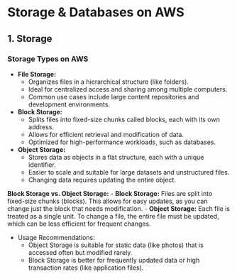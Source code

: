 # Storage & Databases on AWS
## 1. Storage

### Storage Types on AWS

- **File Storage:**
    - Organizes files in a hierarchical structure (like folders).
    - Ideal for centralized access and sharing among multiple computers.
    - Common use cases include large content repositories and development environments.
- **Block Storage:**
    - Splits files into fixed-size chunks called blocks, each with its own address.
    - Allows for efficient retrieval and modification of data.
    - Optimized for high-performance workloads, such as databases.
- **Object Storage:**
    - Stores data as objects in a flat structure, each with a unique identifier.
    - Easier to scale and suitable for large datasets and unstructured files.
    - Changing data requires updating the entire object.

**Block Storage vs. Object Storage:**
    - **Block Storage:** Files are split into fixed-size chunks (blocks). This allows for easy updates, as you can change just the block that needs modification.
    - **Object Storage:** Each file is treated as a single unit. To change a file, the entire file must be updated, which can be less efficient for frequent changes.

- Usage Recommendations:
    - Object Storage is suitable for static data (like photos) that is accessed often but modified rarely.
    - Block Storage is better for frequently updated data or high transaction rates (like application files).